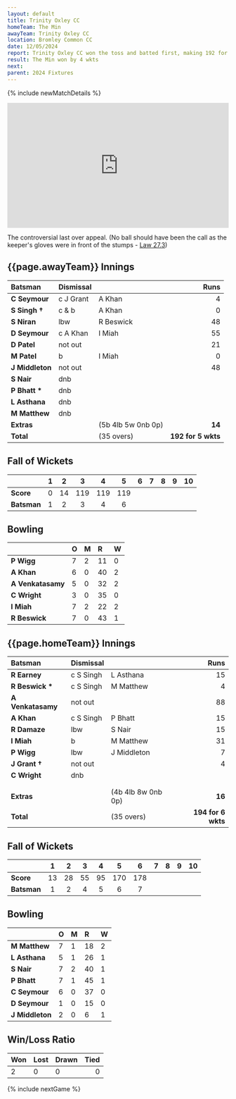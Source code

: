 ```yaml
---
layout: default
title: Trinity Oxley CC
homeTeam: The Min
awayTeam: Trinity Oxley CC
location: Bromley Common CC
date: 12/05/2024
report: Trinity Oxley CC won the toss and batted first, making 192 for 5 wkts in 35 overs. The Min made 194 for 6 wkts in 35 overs.
result: The Min won by 4 wkts
next: 
parent: 2024 Fixtures
---
```


{% include newMatchDetails %}


<div style="padding:56.25% 0 0 0;position:relative;"><iframe src="https://player.vimeo.com/video/945755799?badge=0&amp;autopause=0&amp;player_id=0&amp;app_id=58479" frameborder="0" allow="autoplay; fullscreen; picture-in-picture; clipboard-write" style="position:absolute;top:0;left:0;width:100%;height:100%;" title="Min vs Trinity Oxley 2024"></iframe></div><script src="https://player.vimeo.com/api/player.js"></script>

The controversial last over appeal. (No ball should have been the call as the keeper's gloves were in front of the stumps - [Law 27.3](https://www.lords.org/mcc/the-laws-of-cricket/the-wicket-keeper))

## {{page.awayTeam}} Innings

| Batsman | Dismissal | | Runs |
|:---|:---|---|---:|
| **C Seymour** | c J Grant | A Khan | 4 |
| **S Singh &#8224;** |  c & b | A Khan | 0 |
| **S Niran** | lbw | R Beswick | 48 |
| **D Seymour** | c A Khan | I Miah | 55 |
| **D Patel** | not out |  | 21 |
| **M Patel** | b | I Miah | 0 |
| **J Middleton** | not out |  | 48 |
| **S Nair** | dnb |  |  |
| **P Bhatt &#42;** | dnb |  |  |
| **L Asthana** | dnb |  |  |
| **M Matthew** | dnb |  |  |
| **Extras** | | (5b 4lb 5w 0nb 0p) | **14** |
| **Total** | | (35 overs) | **192 for 5 wkts** |

## Fall of Wickets

| | 1 | 2 | 3 | 4 | 5 | 6 | 7 | 8 | 9 | 10 |
|---|:---:|:---:|:---:|:---:|:---:|:---:|:---:|:---:|:---:|:---:|
| **Score** | 0 | 14 | 119 | 119 | 119 |  |  |  |  |  | 
| **Batsman** | 1  | 2  | 3 | 4 | 6 |  |  |   |  |  | 

## Bowling

| | O | M | R | W |
|---|:---|:---|:---|:---|
| **P Wigg** | 7 | 2 | 11 | 0 |
| **A Khan** | 6 | 0 | 40 | 2 |
| **A Venkatasamy** | 5 | 0 | 32 | 2 |
| **C Wright** | 3 | 0 | 35 | 0 |
| **I Miah** | 7 | 2 | 22 | 2 |
| **R Beswick** | 7 | 0 | 43 | 1 |

## {{page.homeTeam}} Innings

| Batsman | Dismissal | | Runs |
|:---|:---|---|---:|
| **R Earney** | c S Singh | L Asthana | 15 |
| **R Beswick &#42;** | c S Singh | M Matthew | 4 |
| **A Venkatasamy** | not out |   | 88 |
| **A Khan** | c S Singh | P Bhatt | 15 |
| **R Damaze** | lbw | S Nair | 15 |
| **I Miah** | b | M Matthew | 31 |
| **P Wigg** | lbw | J Middleton | 7 |
| **J Grant &#8224;** | not out |  | 4 |
| **C Wright** | dnb |  |  |
|  |  |  |  |
|  |  |  |  |
| **Extras** | | (4b 4lb 8w 0nb 0p) | **16** |
| **Total** | | (35 overs) | **194 for 6 wkts** |

## Fall of Wickets

| | 1 | 2 | 3 | 4 | 5 | 6 | 7 | 8 | 9 | 10 |
|---|:---:|:---:|:---:|:---:|:---:|:---:|:---:|:---:|:---:|:---:|
| **Score** | 13 | 28 | 55 | 95 | 170 | 178 |  |  |  |  |
| **Batsman** | 1 | 2 | 4 | 5 | 6 | 7 |  |  |  |  | 

## Bowling

| | O | M | R | W |
|---|:---|:---|:---|:---|
| **M Matthew** | 7 | 1 | 18 | 2 |
| **L Asthana** | 5 | 1 | 26 | 1 |
| **S Nair** | 7 | 2 | 40 | 1 |
| **P Bhatt** | 7 | 1 | 45 | 1 |
| **C Seymour** | 6 | 0 | 37 | 0 |
| **D Seymour** | 1 | 0 | 15 | 0 |
| **J Middleton** | 2 | 0 | 6 | 1 |

## Win/Loss Ratio

| Won | Lost | Drawn | Tied |
|:---|:---|:---|---:|
| 2 | 0 | 0 | 0 |

{% include nextGame %}